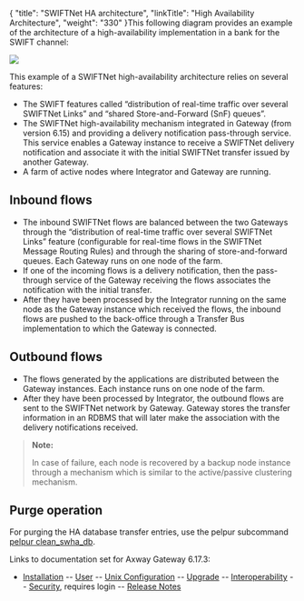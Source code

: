 {
    "title": "SWIFTNet HA architecture",
    "linkTitle": "High Availability Architecture",
    "weight": "330"
}This following diagram provides an example of the architecture of a high-availability implementation in a bank for the SWIFT channel:

<img src="/Images/Gateway/A5Suite_fex_pnlg_cluster_swift_V1_756x607.png" class="maxWidth" />

This example of a SWIFTNet high-availability architecture relies on several features:

-   The SWIFT features called “distribution of real-time traffic over several SWIFTNet Links” and “shared Store-and-Forward (SnF) queues”.
-   The SWIFTNet high-availability mechanism integrated in Gateway (from version 6.15) and providing a delivery notification pass-through service. This service enables a Gateway instance to receive a SWIFTNet delivery notification and associate it with the initial SWIFTNet transfer issued by another Gateway.
-   A farm of active nodes where Integrator and Gateway are running.

## Inbound flows

-   The inbound SWIFTNet flows are balanced between the two Gateways through the “distribution of real-time traffic over several SWIFTNet Links” feature (configurable for real-time flows in the SWIFTNet Message Routing Rules) and through the sharing of store-and-forward queues. Each Gateway runs on one node of the farm.
-   If one of the incoming flows is a delivery notification, then the pass-through service of the Gateway receiving the flows associates the notification with the initial transfer.
-   After they have been processed by the Integrator running on the same node as the Gateway instance which received the flows, the inbound flows are pushed to the back-office through a Transfer Bus implementation to which the Gateway is connected.

## Outbound flows

-   The flows generated by the applications are distributed between the Gateway instances. Each instance runs on one node of the farm.
-   After they have been processed by Integrator, the outbound flows are sent to the SWIFTNet network by Gateway. Gateway stores the transfer information in an RDBMS that will later make the association with the delivery notifications received.

> **Note:**
>
> In case of failure, each node is recovered by a backup node instance through a mechanism which is similar to the active/passive clustering mechanism.

## Purge operation

For purging the HA database transfer entries, use the <span class="code">pelpur</span> subcommand [<span class="code">pelpur clean\_swha\_db</span>](../../../../transfers_start_here/submitting_transfer_requests_start_here/working_with_transfers_cli#Purging).

Links to documentation set for Axway Gateway <span class="mc-variable axway_variables.Release_Number variable">6.17.3</span>:

-   [Installation](#) -- [User](#) -- [Unix Configuration](#) -- [Upgrade](#) -- [Interoperability](#) -- [Security](#), requires login -- [Release Notes](#)
